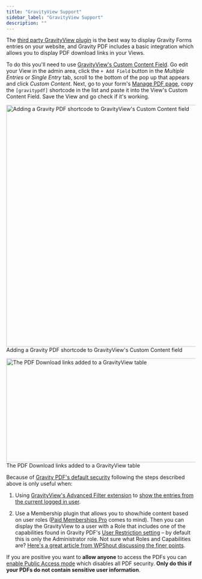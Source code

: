 ```yaml
---
title: "GravityView Support"
sidebar_label: "GravityView Support"
description: ""
---
```


The <a href="https://gravityview.co/?ref=186" rel="sponsored">third party GravityView plugin</a> is the best way to display Gravity Forms entries on your website, and Gravity PDF includes a basic integration which allows you to display PDF download links in your Views.

To do this you'll need to use [GravityView's Custom Content Field](http://docs.gravityview.co/article/111-using-the-custom-content-field). Go edit your View in the admin area, click the `+ Add Field` button in the *Multiple Entries* or *Single Entry* tab, scroll to the bottom of the pop up that appears and click *Custom Content*. Next, go to your form's [Manage PDF page](user-managing-pdfs.md), copy the `[gravitypdf]` shortcode in the list and paste it into the View's Custom Content Field. Save the View and go check if it's working. 

<img src="https://resources.gravitypdf.com/uploads/2016/06/GravityViewCustomContent.png" alt="Adding a Gravity PDF shortcode to GravityView's Custom Content field" width="952" height="642" class="size-full wp-image-9638" /> Adding a Gravity PDF shortcode to GravityView's Custom Content field

<img src="https://resources.gravitypdf.com/uploads/2016/06/GravityViewList.png" alt="The PDF Download links added to a GravityView table" width="700" height="276" class="size-full wp-image-9637" /> The PDF Download links added to a GravityView table

Because of [Gravity PDF's default security](user-pdf-security.md) following the steps described above is only useful when:

1. Using <a href="https://gravityview.co/extensions/advanced-filter/?ref=186" rel="sponsored">GravityView's Advanced Filter extension</a> to [show the entries from the current logged in user](https://docs.gravityview.co/article/203-how-to-show-only-results-submitted-by-the-current-user). 

1. Use a Membership plugin that allows you to show/hide content based on user roles ([Paid Memberships Pro](https://wordpress.org/plugins/paid-memberships-pro/) comes to mind). Then you can display the GravityView to a user with a Role that includes one of the capabilities found in Gravity PDF's [User Restriction setting](user-global-settings.md#user-restriction) – by default this is only the Administrator role. Not sure what Roles and Capabilities are? [Here's a great article from WPShout discussing the finer points](https://wpshout.com/working-with-wordpress-user-roles-and-capabilities/).

If you are positive you want to **allow anyone** to access the PDFs you can [enable Public Access mode](user-setup-pdf.md#enable-public-access) which disables all PDF security. **Only do this if your PDFs do not contain sensitive user information**.


